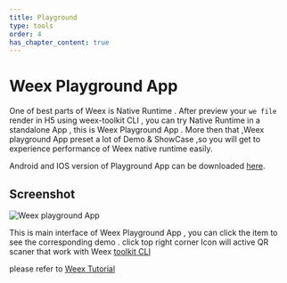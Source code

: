 ```yaml
---
title: Playground
type: tools
order: 4
has_chapter_content: true
---
```


# Weex Playground App

One of best parts of Weex is Native Runtime . After preview your `we file` render in H5 using weex-toolkit CLI , you can try Native Runtime in a standalone App , this is Weex Playground App . More then that ,Weex playground App preset  a lot of  Demo & ShowCase ,so you will get to experience  performance of Weex native runtime  easily.

Android and IOS version of Playground App can be downloaded [here](http://alibaba.github.io/weex/download.html).

## Screenshot 

![Weex playground App](https://gw.alicdn.com/mt/TB1AoPdOXXXXXcXapXXXXXXXXXX-720-1280.png)


This is main interface of Weex Playground App , you can click the item to see the corresponding demo  . click top right  corner Icon will active QR scaner that  work with Weex [toolkit CLI](../tools/index.html)

please refer to [Weex Tutorial](../guide/index.html)


